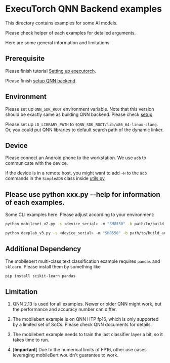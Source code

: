 # ExecuTorch QNN Backend examples

This directory contains examples for some AI models.

Please check helper of each examples for detailed arguments.

Here are some general information and limitations.

## Prerequisite

Please finish tutorial [Setting up executorch](../../docs/website/docs/tutorials/00_setting_up_executorch.md).

Please finish [setup QNN backend](../../backends/qualcomm/setup.md).

## Environment

Please set up `QNN_SDK_ROOT` environment variable.
Note that this version should be exactly same as building QNN backend.
Please check [setup](../../backends/qualcomm/setup.md).

Please set up `LD_LIBRARY_PATH` to `$QNN_SDK_ROOT/lib/x86_64-linux-clang`.
Or, you could put QNN libraries to default search path of the dynamic linker.

## Device

Please connect an Android phone to the workstation. We use `adb` to communicate with the device.

If the device is in a remote host, you might want to add `-H` to the `adb`
commands in the `SimpleADB` class inside [utils.py](utils.py).


## Please use python xxx.py --help for information of each examples.

Some CLI examples here. Please adjust according to your environment:

```bash
python mobilenet_v2.py -s <device_serial> -m "SM8550" -b path/to/build_android/ -d /path/to/imagenet-mini/val

python deeplab_v3.py -s <device_serial> -m "SM8550" -b path/to/build_android/ --download
```

## Additional Dependency

The mobilebert multi-class text classification example requires `pandas` and `sklearn`.
Please install them by something like

```bash
pip install scikit-learn pandas
```

## Limitation

1. QNN 2.13 is used for all examples. Newer or older QNN might work,
but the performance and accuracy number can differ.

2. The mobilebert example is on QNN HTP fp16, which is only supported by a limited
set of SoCs. Please check QNN documents for details.

3. The mobilebert example needs to train the last classifier layer a bit, so it takes
time to run. 

4. [**Important**] Due to the numerical limits of FP16, other use cases leveraging mobileBert wouldn't
guarantee to work.

